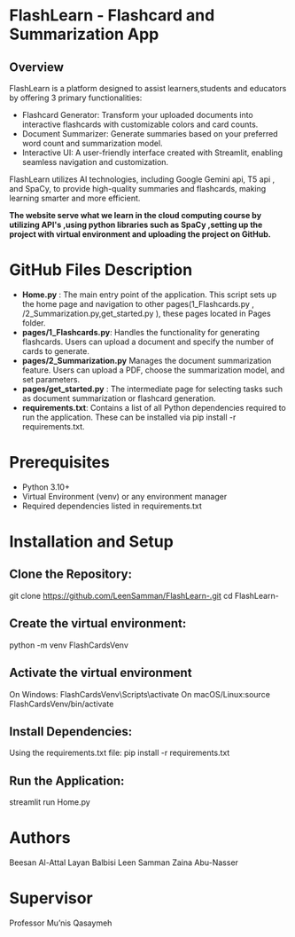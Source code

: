 # FlashLearn - Flashcard and Summarization App
## Overview

FlashLearn is a platform designed to assist learners,students and educators by offering 3 primary functionalities:

- Flashcard Generator: Transform your uploaded documents into interactive flashcards with customizable colors and card counts.
- Document Summarizer:  Generate summaries based on your preferred word count and summarization model.
- Interactive UI: A user-friendly interface created with Streamlit, enabling seamless navigation and customization.

  
FlashLearn utilizes  AI technologies, including Google Gemini api, T5 api , and SpaCy, to provide high-quality summaries and flashcards, making learning smarter and more efficient.

**The website serve what we learn in the cloud computing course by utilizing API's ,using python libraries such as SpaCy ,setting up the project with virtual environment and uploading the project on GitHub.**

# GitHub Files Description 
- **Home.py** :	The main entry point of the application. This script sets up the home page and navigation to other pages(1_Flashcards.py , /2_Summarization.py,get_started.py ), these pages located in Pages folder.
- **pages/1_Flashcards.py**: 	Handles the functionality for generating flashcards. Users can upload a document and specify the number of cards to generate.
- **pages/2_Summarization.py**	Manages the document summarization feature. Users can upload a PDF, choose the summarization model, and set parameters.
- **pages/get_started.py** :	The intermediate page for selecting tasks such as document summarization or flashcard generation.
- **requirements.txt**:	Contains a list of all Python dependencies required to run the application. These can be installed via pip install -r requirements.txt.






# Prerequisites

- Python 3.10+
- Virtual Environment (venv) or any environment manager
- Required dependencies listed in requirements.txt



# Installation and Setup

## Clone the Repository:

git clone https://github.com/LeenSamman/FlashLearn-.git
cd FlashLearn-

## Create the virtual environment:
python -m venv FlashCardsVenv

## Activate the virtual environment
On Windows: FlashCardsVenv\Scripts\activate
On macOS/Linux:source FlashCardsVenv/bin/activate

## Install Dependencies:

Using the requirements.txt file: pip install -r requirements.txt

## Run the Application: 
streamlit run Home.py



# Authors
Beesan Al-Attal
Layan Balbisi
Leen Samman
Zaina Abu-Nasser

# Supervisor
Professor Mu’nis Qasaymeh

